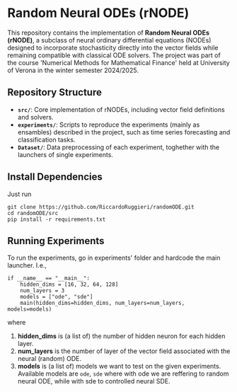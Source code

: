 # Random Neural ODEs (rNODE)

This repository contains the implementation of **Random Neural ODEs (rNODE)**, a subclass of neural ordinary differential equations (NODEs) designed to incorporate stochasticity directly into the vector fields while remaining compatible with classical ODE solvers. The project was part of the course 'Numerical Methods for Mathematical Finance' held at University of Verona in the winter semester 2024/2025.

## Repository Structure

- **`src/`**: Core implementation of rNODEs, including vector field definitions and solvers.
- **`experiments/`**: Scripts to reproduce the experiments (mainly as ensambles) described in the project, such as time series forecasting and classification tasks.
- **`Dataset/`**: Data preprocessing of each experiment, toghether with the launchers of single experiments.

## Install Dependencies

Just run

```
git clone https://github.com/RiccardoRuggieri/randomODE.git
cd randomODE/src
pip install -r requirements.txt
```

## Running Experiments

To run the experiments, go in experiments' folder and hardcode the main launcher. I.e.,
```
if __name__ == "__main__":
    hidden_dims = [16, 32, 64, 128]
    num_layers = 3
    models = ["ode", "sde"]
    main(hidden_dims=hidden_dims, num_layers=num_layers, models=models)
```
where
1. **hidden_dims** is (a list of) the number of hidden neuron for each hidden layer.
2. **num_layers** is the number of layer of the vector field associated with the neural (random) ODE.
3. **models** is (a list of) models we want to test on the given experiments. Available models are ```ode```, ```sde``` where with ode we are reffering to random neural ODE, while with sde to controlled neural SDE.


